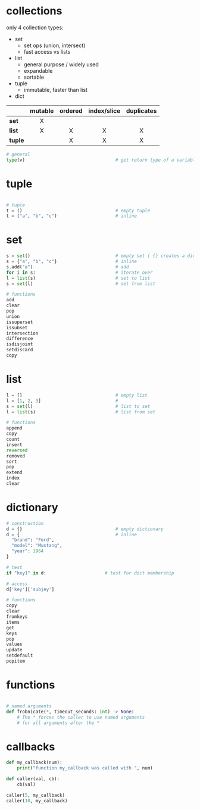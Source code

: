 # collections

only 4 collection types:

- set
  - set ops (union, intersect)
  - fast access vs lists
- list
  - general purpose / widely used
  - expandable
  - sortable
- tuple
  - immutable, faster than list
- dict

|           | mutable | ordered | index/slice | duplicates |
| --------- | :-----: | :-----: | :---------: | :--------: |
| **set**   |    X    |         |             |            |
| **list**  |    X    |    X    |      X      |     X      |
| **tuple** |         |    X    |      X      |     X      |



```python
# general
type(v)                                  # get return type of a variable

```

# tuple

```python

# tuple
t = ()                                   # empty tuple
t = ("a", "b", "c")                      # inline

```

# set

```python
s = set()                                # empty set ( {} creates a dict )
s = {"a", "b", "c"}                      # inline
s.add("a")                               # add
for i in s:                              # iterate over
l = list(s)                              # set to list
s = set(l)                               # set from list

# functions
add
clear
pop
union
issuperset
issubset
intersection
difference
isdisjoint
setdiscard
copy
```

# list

```python
l = []                                   # empty list
l = [1, 2, 3]                            # 
s = set(l)                               # list to set
l = list(s)                              # list from set    

# functions
append
copy
count
insert
reversed
removed
sort
pop
extend
index
clear
```

# dictionary

```python
# construction
d = {}                                   # empty dictionary
d = {                                    # inline
  "brand": "Ford",
  "model": "Mustang",
  "year": 1964
}

# test 
if "key1" in d:                      # test for dict membership

# access
d['key']['subjey']

# functions
copy
clear
fromkeys
items
get
keys
pop
values
update
setdefault
popitem

```

# functions

```python

# named arguments
def frobnicate(*, timeout_seconds: int) -> None:
    # The * forces the caller to use named arguments
    # for all arguments after the *
```


# callbacks

```python
def my_callback(num):
    print("function my_callback was called with ", num)

def caller(val, cb):
    cb(val)

caller(5, my_callback)
caller(10, my_callback)
```





